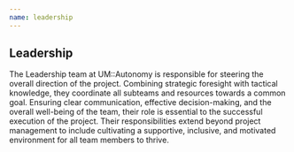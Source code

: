```yaml
---
name: leadership
---
```


Leadership
----------

The Leadership team at UM::Autonomy is responsible for steering the overall direction of the project. Combining strategic foresight with tactical knowledge, they coordinate all subteams and resources towards a common goal. Ensuring clear communication, effective decision-making, and the overall well-being of the team, their role is essential to the successful execution of the project. Their responsibilities extend beyond project management to include cultivating a supportive, inclusive, and motivated environment for all team members to thrive.